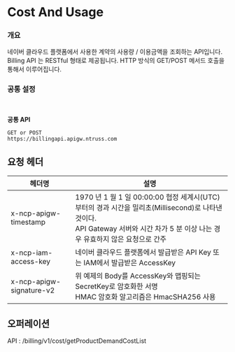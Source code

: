 Cost And Usage 
=========

<h3>개요</h3>

네이버 클라우드 플랫폼에서 사용한 계약의 사용량 / 이용금액을 조회하는 API입니다. Billing API 는 RESTful 형태로 제공됩니다. HTTP 방식의 GET/POST 메서드 호출을 통해서 이루어집니다.

<h3>공통 설정</h3>

<br>

**공통 API** 

<div class="code-toolbar"><pre class="  language-http"><code data-language="http" class="  language-http">GET or POST
<span class="token header-name keyword">https:</span>//billingapi.apigw.ntruss.com
</code></pre><div class="toolbar">

## 요청 헤더

<table>
 <thead>
  <tr>
   <th>헤더명</th>
   <th>설명</th>
  </tr>
 </thead>
 <tbody>
  <tr>
   <td>x-ncp-apigw-timestamp</td>
   <td>1970 년 1 월 1 일 00:00:00 협정 세계시(UTC)부터의 경과 시간을 밀리초(Millisecond)로 나타낸 것이다.<br data-tomark-pass="">API Gateway 서버와 시간 차가 5 분 이상 나는 경우 유효하지        않은 요청으로 간주</td>
  </tr>
  <tr>
   <td>x-ncp-iam-access-key</td>
   <td>네이버 클라우드 플랫폼에서 발급받은 API Key 또는 IAM에서 발급받은 AccessKey</td>
  </tr>
  <tr>
   <td>x-ncp-apigw-signature-v2</td>
   <td>위 예제의 Body를 AccessKey와 맵핑되는 SecretKey로 암호화한 서명<br data-tomark-pass="">HMAC 암호화 알고리즘은 HmacSHA256 사용</td>
  </tr>
  </tbody>
</table>

## 오퍼레이션

API : /billing/v1/cost/getProductDemandCostList



